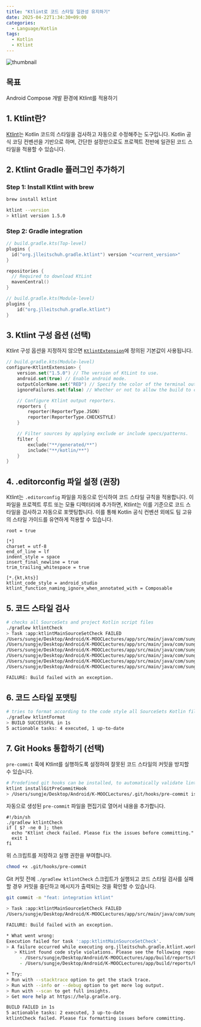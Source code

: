 ```yaml
---
title: "Ktlint로 코드 스타일 일관성 유지하기"
date: 2025-04-22T1:34:30+09:00
categories:
  - Language/Kotlin
tags:
  - Kotlin
  - Ktlint
---
```


![thumbnail](https://cloud.githubusercontent.com/assets/370176/26518284/38b680da-4262-11e7-8d27-2b9e849fb55f.png)

## 목표

Android Compose 개발 환경에 Ktlint를 적용하기

## 1. Ktlint란?

[Ktlint](https://github.com/pinterest/ktlint)는 Kotlin 코드의 스타일을 검사하고 자동으로 수정해주는 도구입니다. Kotlin 공식 코딩 컨벤션을 기반으로 하며, 간단한 설정만으로도 프로젝트 전반에 일관된 코드 스타일을 적용할 수 있습니다.

## 2. Ktlint Gradle 플러그인 추가하기

### Step 1: Install Ktlint with brew

```zsh
brew install ktlint

ktlint --version
> ktlint version 1.5.0
```

### Step 2: Gradle integration

```kotlin
// build.gradle.kts(Top-level)
plugins {
  id("org.jlleitschuh.gradle.ktlint") version "<current_version>"
}

repositories {
  // Required to download KtLint
  mavenCentral()
}

// build.gradle.kts(Module-level)
plugins {
    id("org.jlleitschuh.gradle.ktlint")
}
```

## 3. Ktlint 구성 옵션 (선택)

Ktlint 구성 옵션을 지정하지 않으면 [`KtlintExtension`](https://github.com/JLLeitschuh/ktlint-gradle/blob/main/plugin/src/main/kotlin/org/jlleitschuh/gradle/ktlint/KtlintExtension.kt)에 정의된 기본값이 사용됩니다.

```kotlin
// build.gradle.kts(Module-level)
configure<KtlintExtension> {
    version.set("1.5.0") // The version of KtLint to use.
    android.set(true) // Enable android mode.
    outputColorName.set("RED") // Specify the color of the terminal output.
    ignoreFailures.set(false) // Whether or not to allow the build to continue if there are warnings.

    // Configure Ktlint output reporters.
    reporters {
        reporter(ReporterType.JSON)
        reporter(ReporterType.CHECKSTYLE)
    }

    // Filter sources by applying exclude or include specs/patterns.
    filter {
        exclude("**/generated/**")
        include("**/kotlin/**")
    }
}
```

## 4. .editorconfig 파일 설정 (권장)

Ktlint는 `.editorconfig` 파일을 자동으로 인식하여 코드 스타일 규칙을 적용합니다. 이 파일을 프로젝트 루트 또는 모듈 디렉터리에 추가하면, Ktlint는 이를 기준으로 코드 스타일을 검사하고 자동으로 포맷팅합니다. 이를 통해 Kotlin 공식 컨벤션 외에도 팀 고유의 스타일 가이드를 유연하게 적용할 수 있습니다.

```
root = true

[*]
charset = utf-8
end_of_line = lf
indent_style = space
insert_final_newline = true
trim_trailing_whitespace = true

[*.{kt,kts}]
ktlint_code_style = android_studio
ktlint_function_naming_ignore_when_annotated_with = Composable
```

## 5. 코드 스타일 검사

```zsh
# checks all SourceSets and project Kotlin script files
./gradlew ktlintCheck
> Task :app:ktlintMainSourceSetCheck FAILED
/Users/sungje/Desktop/Android/K-MOOCLectures/app/src/main/java/com/sungje365/kmooc/ui/theme/Color.kt:11:30 File must end with a newline (\n)
/Users/sungje/Desktop/Android/K-MOOCLectures/app/src/main/java/com/sungje365/kmooc/ui/theme/Theme.kt:3:1 Unused import
/Users/sungje/Desktop/Android/K-MOOCLectures/app/src/main/java/com/sungje365/kmooc/ui/theme/Theme.kt:33:6 Initial star should align with start of block comment
/Users/sungje/Desktop/Android/K-MOOCLectures/app/src/main/java/com/sungje365/kmooc/ui/theme/Theme.kt:58:1 File must end with a newline (\n)
/Users/sungje/Desktop/Android/K-MOOCLectures/app/src/main/java/com/sungje365/kmooc/ui/theme/Type.kt:33:6 Initial star should align with start of block comment
/Users/sungje/Desktop/Android/K-MOOCLectures/app/src/main/java/com/sungje365/kmooc/ui/theme/Type.kt:34:1 File must end with a newline (\n)

FAILURE: Build failed with an exception.
```

## 6. 코드 스타일 포맷팅

```zsh
# tries to format according to the code style all SourceSets Kotlin files and project Kotlin script files
./gradlew ktlintFormat
> BUILD SUCCESSFUL in 1s
5 actionable tasks: 4 executed, 1 up-to-date
```

## 7. Git Hooks 통합하기 (선택)

`pre-commit` 훅에 Ktlint를 실행하도록 설정하여 잘못된 코드 스타일의 커밋을 방지할 수 있습니다.

```zsh
# Predefined git hooks can be installed, to automatically validate lint errors before commit
ktlint installGitPreCommitHook
> /Users/sungje/Desktop/Android/K-MOOCLectures/.git/hooks/pre-commit is installed. Be aware that this hook assumes to find ktlint on the PATH. Either ensure that ktlint is actually added to the path or expand the ktlint command in the hook with the path.
```

자동으로 생성된 `pre-commit` 파일을 편집기로 열어서 내용을 추가합니다.
```vim
#!/bin/sh
./gradlew ktlintCheck
if [ $? -ne 0 ]; then
  echo "Ktlint check failed. Please fix the issues before committing."
  exit 1
fi
```

위 스크립트를 저장하고 실행 권한을 부여합니다.

```zsh
chmod +x .git/hooks/pre-commit
```

Git 커밋 전에 `./gradlew ktlintCheck` 스크립트가 실행되고 코드 스타일 검사를 실패할 경우 커밋을 중단하고 메시지가 출력되는 것을 확인할 수 있습니다.

```zsh
git commit -m "feat: integration ktlint"

> Task :app:ktlintMainSourceSetCheck FAILED
/Users/sungje/Desktop/Android/K-MOOCLectures/app/src/main/java/com/sungje365/kmooc/ui/theme/Color.kt:11:30 File must end with a newline (\n)

FAILURE: Build failed with an exception.

* What went wrong:
Execution failed for task ':app:ktlintMainSourceSetCheck'.
> A failure occurred while executing org.jlleitschuh.gradle.ktlint.worker.ConsoleReportWorkAction
   > KtLint found code style violations. Please see the following reports:
     - /Users/sungje/Desktop/Android/K-MOOCLectures/app/build/reports/ktlint/ktlintMainSourceSetCheck/ktlintMainSourceSetCheck.json
     - /Users/sungje/Desktop/Android/K-MOOCLectures/app/build/reports/ktlint/ktlintMainSourceSetCheck/ktlintMainSourceSetCheck.xml

* Try:
> Run with --stacktrace option to get the stack trace.
> Run with --info or --debug option to get more log output.
> Run with --scan to get full insights.
> Get more help at https://help.gradle.org.

BUILD FAILED in 1s
5 actionable tasks: 2 executed, 3 up-to-date
ktlintCheck failed. Please fix formatting issues before committing.
```
